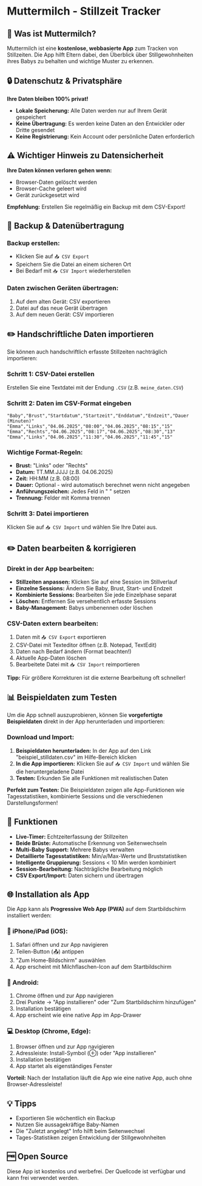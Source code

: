 # Muttermilch - Stillzeit Tracker

## 📱 Was ist Muttermilch?

Muttermilch ist eine **kostenlose, webbasierte App** zum Tracken von Stillzeiten. Die App hilft Eltern dabei, den Überblick über Stillgewohnheiten ihres Babys zu behalten und wichtige Muster zu erkennen.

## 🔒 Datenschutz & Privatsphäre

**Ihre Daten bleiben 100% privat!**

- **Lokale Speicherung:** Alle Daten werden nur auf Ihrem Gerät gespeichert
- **Keine Übertragung:** Es werden keine Daten an den Entwickler oder Dritte gesendet
- **Keine Registrierung:** Kein Account oder persönliche Daten erforderlich

## ⚠️ Wichtiger Hinweis zu Datensicherheit

**Ihre Daten können verloren gehen wenn:**

- Browser-Daten gelöscht werden
- Browser-Cache geleert wird
- Gerät zurückgesetzt wird

**Empfehlung:** Erstellen Sie regelmäßig ein Backup mit dem CSV-Export!

## 💾 Backup & Datenübertragung

### Backup erstellen:

- Klicken Sie auf `📤 CSV Export`
- Speichern Sie die Datei an einem sicheren Ort
- Bei Bedarf mit `📥 CSV Import` wiederherstellen

### Daten zwischen Geräten übertragen:

1. Auf dem alten Gerät: CSV exportieren
2. Datei auf das neue Gerät übertragen
3. Auf dem neuen Gerät: CSV importieren

## ✏️ Handschriftliche Daten importieren

Sie können auch handschriftlich erfasste Stillzeiten nachträglich importieren:

### Schritt 1: CSV-Datei erstellen

Erstellen Sie eine Textdatei mit der Endung `.CSV` (z.B. `meine_daten.CSV`)

### Schritt 2: Daten im CSV-Format eingeben

```csv
"Baby","Brust","Startdatum","Startzeit","Enddatum","Endzeit","Dauer (Minuten)"
"Emma","Links","04.06.2025","08:00","04.06.2025","08:15","15"
"Emma","Rechts","04.06.2025","08:17","04.06.2025","08:30","13"
"Emma","Links","04.06.2025","11:30","04.06.2025","11:45","15"
```

### Wichtige Format-Regeln:

- **Brust:** "Links" oder "Rechts"
- **Datum:** TT.MM.JJJJ (z.B. 04.06.2025)
- **Zeit:** HH:MM (z.B. 08:00)
- **Dauer:** Optional - wird automatisch berechnet wenn nicht angegeben
- **Anführungszeichen:** Jedes Feld in " " setzen
- **Trennung:** Felder mit Komma trennen

### Schritt 3: Datei importieren

Klicken Sie auf `📥 CSV Import` und wählen Sie Ihre Datei aus.

## ✏️ Daten bearbeiten & korrigieren

### Direkt in der App bearbeiten:
- **Stillzeiten anpassen:** Klicken Sie auf eine Session im Stillverlauf
- **Einzelne Sessions:** Ändern Sie Baby, Brust, Start- und Endzeit
- **Kombinierte Sessions:** Bearbeiten Sie jede Einzelphase separat
- **Löschen:** Entfernen Sie versehentlich erfasste Sessions
- **Baby-Management:** Babys umbenennen oder löschen

### CSV-Daten extern bearbeiten:
1. Daten mit `📤 CSV Export` exportieren
2. CSV-Datei mit Texteditor öffnen (z.B. Notepad, TextEdit)
3. Daten nach Bedarf ändern (Format beachten!)
4. Aktuelle App-Daten löschen
5. Bearbeitete Datei mit `📥 CSV Import` reimportieren

**Tipp:** Für größere Korrekturen ist die externe Bearbeitung oft schneller!

## 📊 Beispieldaten zum Testen

Um die App schnell auszuprobieren, können Sie **vorgefertigte Beispieldaten** direkt in der App herunterladen und importieren:

### Download und Import:

1. **Beispieldaten herunterladen:** In der App auf den Link "beispiel_stilldaten.csv" im Hilfe-Bereich klicken
2. **In die App importieren:** Klicken Sie auf `📥 CSV Import` und wählen Sie die heruntergeladene Datei
3. **Testen:** Erkunden Sie alle Funktionen mit realistischen Daten

**Perfekt zum Testen:** Die Beispieldaten zeigen alle App-Funktionen wie Tagesstatistiken, kombinierte Sessions und die verschiedenen Darstellungsformen!

## 🎯 Funktionen

- **Live-Timer:** Echtzeiterfassung der Stillzeiten
- **Beide Brüste:** Automatische Erkennung von Seitenwechseln
- **Multi-Baby Support:** Mehrere Babys verwalten
- **Detaillierte Tagesstatistiken:** Min/⌀/Max-Werte und Bruststatistiken
- **Intelligente Gruppierung:** Sessions < 10 Min werden kombiniert
- **Session-Bearbeitung:** Nachträgliche Bearbeitung möglich
- **CSV Export/Import:** Daten sichern und übertragen

## 🌐 Installation als App

Die App kann als **Progressive Web App (PWA)** auf dem Startbildschirm installiert werden:

### 📱 iPhone/iPad (iOS):
1. Safari öffnen und zur App navigieren
2. Teilen-Button (📤) antippen
3. "Zum Home-Bildschirm" auswählen
4. App erscheint mit Milchflaschen-Icon auf dem Startbildschirm

### 🤖 Android:
1. Chrome öffnen und zur App navigieren
2. Drei Punkte → "App installieren" oder "Zum Startbildschirm hinzufügen"
3. Installation bestätigen
4. App erscheint wie eine native App im App-Drawer

### 💻 Desktop (Chrome, Edge):
1. Browser öffnen und zur App navigieren
2. Adressleiste: Install-Symbol (⊕) oder "App installieren"
3. Installation bestätigen
4. App startet als eigenständiges Fenster

**Vorteil:** Nach der Installation läuft die App wie eine native App, auch ohne Browser-Adressleiste!

## 💡 Tipps

- Exportieren Sie wöchentlich ein Backup
- Nutzen Sie aussagekräftige Baby-Namen
- Die "Zuletzt angelegt" Info hilft beim Seitenwechsel
- Tages-Statistiken zeigen Entwicklung der Stillgewohnheiten

## 🆓 Open Source

Diese App ist kostenlos und werbefrei. Der Quellcode ist verfügbar und kann frei verwendet werden.
